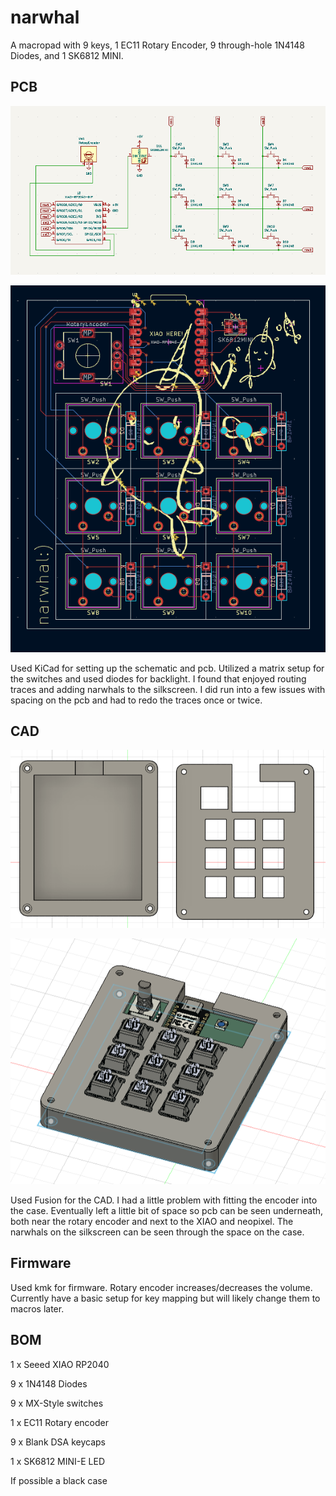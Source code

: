 # narwhal

A macropad with 9 keys, 1 EC11 Rotary Encoder, 9 through-hole 1N4148 Diodes, and 1 SK6812 MINI.

## PCB

![Schematic:](images/schematic.png)

![PCB:](images/pcb.png)

Used KiCad for setting up the schematic and pcb.
Utilized a matrix setup for the switches and used diodes for backlight. 
I found that enjoyed routing traces and adding narwhals to the silkscreen.
I did run into a few issues with spacing on the pcb and had to redo the traces once or twice. 


## CAD

![Bottom and Top respectively:](images/case.png)

![Fitted:](images/fitted.png)

Used Fusion for the CAD. 
I had a little problem with fitting the encoder into the case. Eventually left a little bit of space so
pcb can be seen underneath, both near the rotary encoder and next to the XIAO and neopixel.
The narwhals on the silkscreen can be seen through the space on the case. 

## Firmware

Used kmk for firmware. Rotary encoder increases/decreases the volume. Currently have a basic setup for key mapping but will likely change them to macros later.

## BOM

1 x Seeed XIAO RP2040

9 x 1N4148 Diodes

9 x MX-Style switches

1 x EC11 Rotary encoder

9 x Blank DSA keycaps

1 x SK6812 MINI-E LED

If possible a black case
